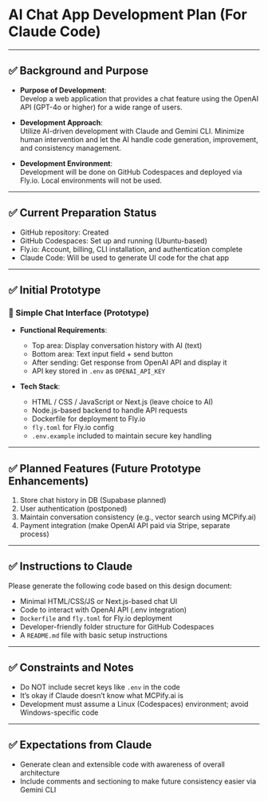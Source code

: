 # AI Chat App Development Plan (For Claude Code)

---

## ✅ Background and Purpose

* **Purpose of Development**:  
  Develop a web application that provides a chat feature using the OpenAI API (GPT-4o or higher) for a wide range of users.

* **Development Approach**:  
  Utilize AI-driven development with Claude and Gemini CLI. Minimize human intervention and let the AI handle code generation, improvement, and consistency management.

* **Development Environment**:  
  Development will be done on GitHub Codespaces and deployed via Fly.io. Local environments will not be used.

---

## ✅ Current Preparation Status

* GitHub repository: Created  
* GitHub Codespaces: Set up and running (Ubuntu-based)  
* Fly.io: Account, billing, CLI installation, and authentication complete  
* Claude Code: Will be used to generate UI code for the chat app  

---

## ✅ Initial Prototype

### 📌 Simple Chat Interface (Prototype)

* **Functional Requirements**:
  * Top area: Display conversation history with AI (text)
  * Bottom area: Text input field + send button
  * After sending: Get response from OpenAI API and display it
  * API key stored in `.env` as `OPENAI_API_KEY`

* **Tech Stack**:
  * HTML / CSS / JavaScript or Next.js (leave choice to AI)
  * Node.js-based backend to handle API requests
  * Dockerfile for deployment to Fly.io
  * `fly.toml` for Fly.io config
  * `.env.example` included to maintain secure key handling

---

## ✅ Planned Features (Future Prototype Enhancements)

1. Store chat history in DB (Supabase planned)
2. User authentication (postponed)
3. Maintain conversation consistency (e.g., vector search using MCPify.ai)
4. Payment integration (make OpenAI API paid via Stripe, separate process)

---

## ✅ Instructions to Claude

Please generate the following code based on this design document:

* Minimal HTML/CSS/JS or Next.js-based chat UI
* Code to interact with OpenAI API (.env integration)
* `Dockerfile` and `fly.toml` for Fly.io deployment
* Developer-friendly folder structure for GitHub Codespaces
* A `README.md` file with basic setup instructions

---

## ✅ Constraints and Notes

* Do NOT include secret keys like `.env` in the code
* It’s okay if Claude doesn’t know what MCPify.ai is
* Development must assume a Linux (Codespaces) environment; avoid Windows-specific code

---

## ✅ Expectations from Claude

* Generate clean and extensible code with awareness of overall architecture
* Include comments and sectioning to make future consistency easier via Gemini CLI

